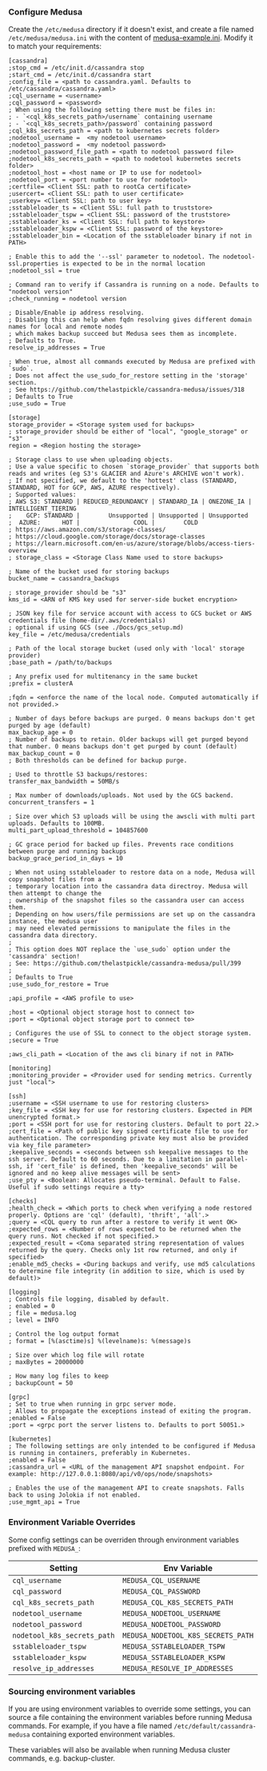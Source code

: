 ### Configure Medusa

Create the `/etc/medusa` directory if it doesn't exist, and create a file named `/etc/medusa/medusa.ini` with the content of [medusa-example.ini](../medusa-example.ini).
Modify it to match your requirements:

```
[cassandra]
;stop_cmd = /etc/init.d/cassandra stop
;start_cmd = /etc/init.d/cassandra start
;config_file = <path to cassandra.yaml. Defaults to /etc/cassandra/cassandra.yaml>
;cql_username = <username>
;cql_password = <password>
; When using the following setting there must be files in:
; - `<cql_k8s_secrets_path>/username` containing username
; - `<cql_k8s_secrets_path>/password` containing password
;cql_k8s_secrets_path = <path to kubernetes secrets folder>
;nodetool_username =  <my nodetool username>
;nodetool_password =  <my nodetool password>
;nodetool_password_file_path = <path to nodetool password file>
;nodetool_k8s_secrets_path = <path to nodetool kubernetes secrets folder>
;nodetool_host = <host name or IP to use for nodetool>
;nodetool_port = <port number to use for nodetool>
;certfile= <Client SSL: path to rootCa certificate>
;usercert= <Client SSL: path to user certificate>
;userkey= <Client SSL: path to user key>
;sstableloader_ts = <Client SSL: full path to truststore>
;sstableloader_tspw = <Client SSL: password of the truststore>
;sstableloader_ks = <Client SSL: full path to keystore>
;sstableloader_kspw = <Client SSL: password of the keystore>
;sstableloader_bin = <Location of the sstableloader binary if not in PATH>

; Enable this to add the '--ssl' parameter to nodetool. The nodetool-ssl.properties is expected to be in the normal location
;nodetool_ssl = true

; Command ran to verify if Cassandra is running on a node. Defaults to "nodetool version"
;check_running = nodetool version

; Disable/Enable ip address resolving.
; Disabling this can help when fqdn resolving gives different domain names for local and remote nodes
; which makes backup succeed but Medusa sees them as incomplete.
; Defaults to True.
resolve_ip_addresses = True

; When true, almost all commands executed by Medusa are prefixed with `sudo`.
; Does not affect the use_sudo_for_restore setting in the 'storage' section.
; See https://github.com/thelastpickle/cassandra-medusa/issues/318
; Defaults to True
;use_sudo = True

[storage]
storage_provider = <Storage system used for backups>
; storage_provider should be either of "local", "google_storage" or "s3"
region = <Region hosting the storage>

; Storage class to use when uploading objects.
; Use a value specific to chosen `storage_provider` that supports both reads and writes (eg S3's GLACIER and Azure's ARCHIVE won't work).
; If not specified, we default to the 'hottest' class (STANDARD, STANDARD, HOT for GCP, AWS, AZURE respectively).
; Supported values:
; AWS S3: STANDARD | REDUCED_REDUNDANCY | STANDARD_IA | ONEZONE_IA | INTELLIGENT_TIERING
;    GCP: STANDARD |        Unsupported | Unsupported | Unsupported
;  AZURE:      HOT |               COOL |        COLD
; https://aws.amazon.com/s3/storage-classes/
; https://cloud.google.com/storage/docs/storage-classes
; https://learn.microsoft.com/en-us/azure/storage/blobs/access-tiers-overview
; storage_class = <Storage Class Name used to store backups>

; Name of the bucket used for storing backups
bucket_name = cassandra_backups

; storage_provider should be "s3"
kms_id = <ARN of KMS key used for server-side bucket encryption>

; JSON key file for service account with access to GCS bucket or AWS credentials file (home-dir/.aws/credentials)
; optional if using GCS (see ./Docs/gcs_setup.md)
key_file = /etc/medusa/credentials

; Path of the local storage bucket (used only with 'local' storage provider)
;base_path = /path/to/backups

; Any prefix used for multitenancy in the same bucket
;prefix = clusterA

;fqdn = <enforce the name of the local node. Computed automatically if not provided.>

; Number of days before backups are purged. 0 means backups don't get purged by age (default)
max_backup_age = 0
; Number of backups to retain. Older backups will get purged beyond that number. 0 means backups don't get purged by count (default)
max_backup_count = 0
; Both thresholds can be defined for backup purge.

; Used to throttle S3 backups/restores:
transfer_max_bandwidth = 50MB/s

; Max number of downloads/uploads. Not used by the GCS backend.
concurrent_transfers = 1

; Size over which S3 uploads will be using the awscli with multi part uploads. Defaults to 100MB.
multi_part_upload_threshold = 104857600

; GC grace period for backed up files. Prevents race conditions between purge and running backups
backup_grace_period_in_days = 10

; When not using sstableloader to restore data on a node, Medusa will copy snapshot files from a
; temporary location into the cassandra data directroy. Medusa will then attempt to change the
; ownership of the snapshot files so the cassandra user can access them.
; Depending on how users/file permissions are set up on the cassandra instance, the medusa user 
; may need elevated permissions to manipulate the files in the cassandra data directory.
;
; This option does NOT replace the `use_sudo` option under the 'cassandra' section!
; See: https://github.com/thelastpickle/cassandra-medusa/pull/399
;
; Defaults to True
;use_sudo_for_restore = True

;api_profile = <AWS profile to use>

;host = <Optional object storage host to connect to>
;port = <Optional object storage port to connect to>

; Configures the use of SSL to connect to the object storage system.
;secure = True

;aws_cli_path = <Location of the aws cli binary if not in PATH>

[monitoring]
;monitoring_provider = <Provider used for sending metrics. Currently just "local">

[ssh]
;username = <SSH username to use for restoring clusters>
;key_file = <SSH key for use for restoring clusters. Expected in PEM unencrypted format.>
;port = <SSH port for use for restoring clusters. Default to port 22.>
;cert_file = <Path of public key signed certificate file to use for authentication. The corresponding private key must also be provided via key_file parameter>
;keepalive_seconds = <seconds between ssh keepalive messages to the ssh server. Default to 60 seconds. Due to a limitation in parallel-ssh, if 'cert_file' is defined, then 'keepalive_seconds' will be ignored and no keep alive messages will be sent>
;use_pty = <Boolean: Allocates pseudo-terminal. Default to False. Useful if sudo settings require a tty>

[checks]
;health_check = <Which ports to check when verifying a node restored properly. Options are 'cql' (default), 'thrift', 'all'.>
;query = <CQL query to run after a restore to verify it went OK>
;expected_rows = <Number of rows expected to be returned when the query runs. Not checked if not specified.>
;expected_result = <Coma separated string representation of values returned by the query. Checks only 1st row returned, and only if specified>
;enable_md5_checks = <During backups and verify, use md5 calculations to determine file integrity (in addition to size, which is used by default)>

[logging]
; Controls file logging, disabled by default.
; enabled = 0
; file = medusa.log
; level = INFO

; Control the log output format
; format = [%(asctime)s] %(levelname)s: %(message)s

; Size over which log file will rotate
; maxBytes = 20000000

; How many log files to keep
; backupCount = 50

[grpc]
; Set to true when running in grpc server mode.
; Allows to propagate the exceptions instead of exiting the program.
;enabled = False
;port = <grpc port the server listens to. Defaults to port 50051.>

[kubernetes]
; The following settings are only intended to be configured if Medusa is running in containers, preferably in Kubernetes.
;enabled = False
;cassandra_url = <URL of the management API snapshot endpoint. For example: http://127.0.0.1:8080/api/v0/ops/node/snapshots>

; Enables the use of the management API to create snapshots. Falls back to using Jolokia if not enabled.
;use_mgmt_api = True
```

### Environment Variable Overrides

Some config settings can be overriden through environment variables prefixed with `MEDUSA_`:

| Setting                     | Env Variable                       |
|-----------------------------|------------------------------------|
| `cql_username`              | `MEDUSA_CQL_USERNAME`              |
| `cql_password`              | `MEDUSA_CQL_PASSWORD`              |
| `cql_k8s_secrets_path`      | `MEDUSA_CQL_K8S_SECRETS_PATH`      |
| `nodetool_username`         | `MEDUSA_NODETOOL_USERNAME`         |
| `nodetool_password`         | `MEDUSA_NODETOOL_PASSWORD`         |
| `nodetool_k8s_secrets_path` | `MEDUSA_NODETOOL_K8S_SECRETS_PATH` |
| `sstableloader_tspw`        | `MEDUSA_SSTABLELOADER_TSPW`        |
| `sstableloader_kspw`        | `MEDUSA_SSTABLELOADER_KSPW`        |
| `resolve_ip_addresses`      | `MEDUSA_RESOLVE_IP_ADDRESSES`      |

### Sourcing environment variables

If you are using environment variables to override some settings, you can source a file containing the environment variables before running Medusa commands. For example, if you have a file named `/etc/default/cassandra-medusa` containing exported environment variables.

These variables will also be available when running Medusa cluster commands, e.g. backup-cluster.
